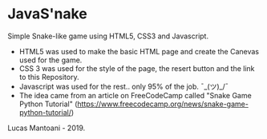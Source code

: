 # JavaS'nake
Simple Snake-like game using HTML5, CSS3 and Javascript.

* HTML5 was used to make the basic HTML page and create the Canevas used for the game.
* CSS 3 was used for the style of the page, the resert button and the link to this Repository.
* Javascript was used for the rest.. only 95% of the job.  ¯\_(ツ)_/¯
* The idea came from an article on FreeCodeCamp called "Snake Game Python Tutorial" (https://www.freecodecamp.org/news/snake-game-python-tutorial/)

 Lucas Mantoani - 2019.

